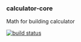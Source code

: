 ### calculator-core
Math for building calculator

[![build status](https://img.shields.io/travis/akiran/calculator-core/master.svg?style=flat-square)](https://travis-ci.org/akiran/calculator-core)